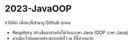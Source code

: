 # 2023-JavaOOP
สวัสดีฮะ เพื่อนๆที่เข้ามาดู Github ทุกคน 
- Respitory สร้างขึ้นมาสำหรับใช้เรียนภาษา Java (OOP ภาษา Java) 
- หากมีอะไรผิดพลาดต้องขอบอภัยไว้ ณ ที่นี้ด้วยนะฮะ 
